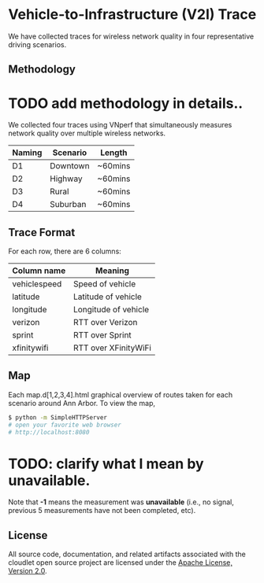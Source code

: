 # Vehicle-to-Infrastructure (V2I) Trace
We have collected traces for wireless network quality in four representative
driving scenarios. 

## Methodology
# __TODO__ add methodology in details..
We collected four traces using VNperf that simultaneously measures network
quality over multiple wireless networks. 

| Naming | Scenario | Length |
| ------ | -------- | ------ |
| D1 | Downtown | ~60mins | 
| D2 | Highway | ~60mins | 
| D3 | Rural | ~60mins | 
| D4 | Suburban | ~60mins |

## Trace Format
For each row, there are 6 columns:

| Column name  | Meaning  | 
| ------------ | --------- |
| vehiclespeed| Speed of vehicle|
| latitude| Latitude of vehicle|
| longitude| Longitude of vehicle|
| verizon| RTT over Verizon|
| sprint| RTT over Sprint|
| xfinitywifi| RTT over XFinityWiFi|



## Map 
Each map.d[1,2,3,4].html graphical overview of routes taken for each scenario
around Ann Arbor. To view the map, 
```bash
$ python -m SimpleHTTPServer
# open your favorite web browser
# http://localhost:8080
```

# __TODO__: clarify what I mean by unavailable.
Note that **-1** means the measurement was **unavailable** (i.e., no signal,
previous 5 measurements have not been completed, etc).

## License
All source code, documentation, and related artifacts associated with the
cloudlet open source project are licensed under the [Apache License, Version
2.0](http://www.apache.org/licenses/LICENSE-2.0.html).
